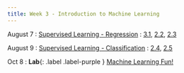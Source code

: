 ```yaml
---
title: Week 3 - Introduction to Machine Learning
---
```


August 7
: [Supervised Learning - Regression](#)
  : [3.1](#), [2.2](#), [2.3](#)

August 9
: [Supervised Learning - Classification](#)
  : [2.4](#), [2.5](#)

Oct 8
: **Lab**{: .label .label-purple } [Machine Learning Fun!](#)

